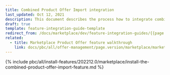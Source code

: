 ```yaml
---
title: Combined Product Offer Import integration
last_updated: Oct 12, 2021
description: This document describes the process how to integrate combined product offer import functionality.
draft: true
template: feature-integration-guide-template
redirect_from: /docs/marketplace/dev/feature-integration-guides/{{page.version}}/combined-product-offer-import-integration.html
related:
  - title: Marketplace Product Offer feature walkthrough
    link: docs/pbc/all/offer-management/page.version/marketplace/marketplace-merchant-portal-product-offer-management-feature-overview.html
---
```


{% include pbc/all/install-features/202212.0/marketplace/install-the-combined-product-offer-import-feature.md %} <!-- To edit, see /_includes/pbc/all/install-features/202212.0/marketplace/install-the-combined-product-offer-import-feature.md -->

